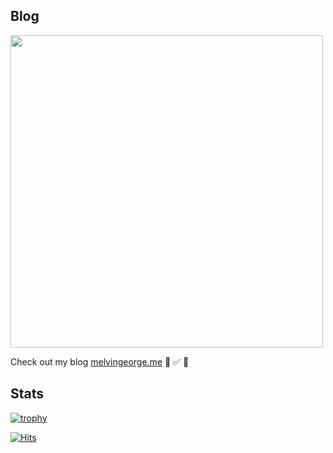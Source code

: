 ## Blog

[<img width="500" src="https://melvingeorge.me/metame.png"/>](https://melvingeorge.me)
 

Check out my blog [melvingeorge.me](https://melvingeorge.me) 🚀 ✅ 🦄

## Stats 
[![trophy](https://github-profile-trophy.vercel.app/?username=melvin2016&column=3&margin-w=15&margin-h=15&theme=onedark)](https://github.com/ryo-ma/github-profile-trophy)

[![Hits](https://hits.seeyoufarm.com/api/count/incr/badge.svg?url=https%3A%2F%2Fgithub.com%2Fmelvin2016%2Fhit-counter&count_bg=%238BBAD9&title_bg=%2391CDF4&icon=github.svg&icon_color=%23E7E7E7&title=visits&edge_flat=false)](https://hits.seeyoufarm.com)
